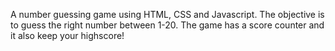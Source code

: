 A number guessing game using HTML, CSS and Javascript. The objective is to guess the right number between 1-20. The game has a score counter and it also keep your highscore!
